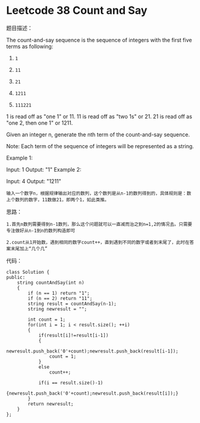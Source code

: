 # Leetcode 38 Count and Say
题目描述：

The count-and-say sequence is the sequence of integers with the first five terms as following:

1.     1
2.     11
3.     21
4.     1211
5.     111221
1 is read off as "one 1" or 11.
11 is read off as "two 1s" or 21.
21 is read off as "one 2, then one 1" or 1211.

Given an integer n, generate the nth term of the count-and-say sequence.

Note: Each term of the sequence of integers will be represented as a string.

Example 1:

Input: 1
Output: "1"
Example 2:

Input: 4
Output: "1211"


    输入一个数字n，根据规律输出对应的数列，这个数列是从n-1的数列得到的，具体规则是：数上个数列的数字，11数做21，即两个1，如此类推。

思路：

    1.首先n数列需要得到n-1数列，那么这个问题就可以一直减而治之到n=1,2的情况去。只需要专注做好从n-1到n的数列构造即可

    2.count从1开始数，遇到相同的数字count++，直到遇到不同的数字或者到末尾了，此时在答案末尾加上“几个几”

  代码：

```
class Solution {  
public:  
    string countAndSay(int n)   
    {  
        if (n == 1) return "1";  
        if (n == 2) return "11";  
        string result = countAndSay(n-1);  
        string newresult = "";  
          
        int count = 1;  
        for(int i = 1; i < result.size(); ++i)  
        {  
            if(result[i]!=result[i-1])  
            {  
                newresult.push_back('0'+count);newresult.push_back(result[i-1]);  
                count = 1;  
            }  
            else   
                count++;  
              
            if(i == result.size()-1)  
                {newresult.push_back('0'+count);newresult.push_back(result[i]);}  
        }  
        return newresult;  
    }  
};  
```
